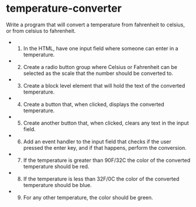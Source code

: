 # temperature-converter

Write a program that will convert a temperature from fahrenheit to celsius, or from celsius to fahrenheit.

- 1. In the HTML, have one input field where someone can enter in a temperature.

- 2. Create a radio button group where Celsius or Fahrenheit can be selected as the scale that the number should be converted to.

- 3. Create a block level element that will hold the text of the converted temperature.

- 4. Create a button that, when clicked, displays the converted temperature.

- 5. Create another button that, when clicked, clears any text in the input field.

- 6. Add an event handler to the input field that checks if the user pressed the enter key, and if that happens, perform the conversion.

- 7. If the temperature is greater than 90F/32C the color of the converted temperature should be red.

- 8. If the temperature is less than 32F/0C the color of the converted temperature should be blue.

- 9. For any other temperature, the color should be green.